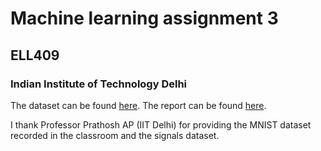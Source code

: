 # Machine learning assignment 3
## ELL409
### Indian Institute of Technology Delhi

The dataset can be found [here](https://www.kaggle.com/mayank31398/nearly-mnist).
The report can be found [here](Report.pdf).

I thank Professor Prathosh AP (IIT Delhi) for providing the MNIST dataset recorded in the classroom and the signals dataset.
